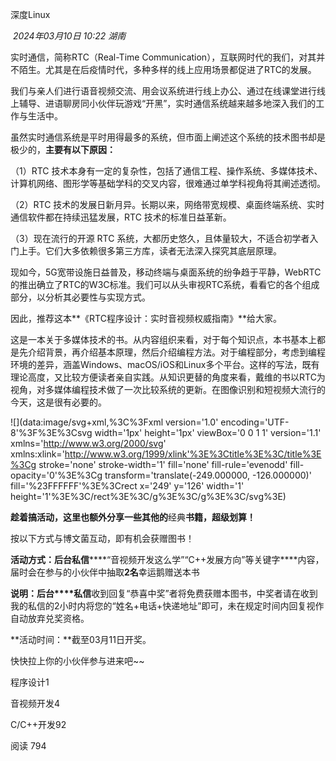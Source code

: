 
深度Linux

 _2024年03月10日 10:22_ _湖南_

实时通信，简称RTC（Real-Time Communication），互联网时代的我们，对其并不陌生。尤其是在后疫情时代，多种多样的线上应用场景都促进了RTC的发展。

  

我们与亲人们进行语音视频交流、用会议系统进行线上办公、通过在线课堂进行线上辅导、进语聊房同小伙伴玩游戏“开黑”，实时通信系统越来越多地深入我们的工作与生活中。

  

虽然实时通信系统是平时用得最多的系统，但市面上阐述这个系统的技术图书却是极少的，**主要有以下原因：**

  

（1）RTC 技术本身有一定的复杂性，包括了通信工程、操作系统、多媒体技术、计算机网络、图形学等基础学科的交叉内容，很难通过单学科视角将其阐述透彻。

  

（2）RTC 技术的发展日新月异。长期以来，网络带宽规模、桌面终端系统、实时通信软件都在持续迅猛发展，RTC 技术的标准日益革新。

  

（3）现在流行的开源 RTC 系统，大都历史悠久，且体量较大，不适合初学者入门上手。它们大多依赖很多第三方库，读者无法深入探究其底层原理。

  

现如今，5G宽带设施日益普及，移动终端与桌面系统的纷争趋于平静，WebRTC的推出确立了RTC的W3C标准。我们可以从头审视RTC系统，看看它的各个组成部分，以分析其必要性与实现方式。

  

因此，推荐这本**《RTC程序设计：实时音视频权威指南》**给大家。

  

这是一本关于多媒体技术的书。从内容组织来看，对于每个知识点，本书基本上都是先介绍背景，再介绍基本原理，然后介绍编程方法。对于编程部分，考虑到编程环境的差异，涵盖Windows、macOS/iOS和Linux多个平台。这样的写法，既有理论高度，又比较方便读者亲自实践。从知识更替的角度来看，戴维的书以RTC为视角，对多媒体编程技术做了一次比较系统的更新。在图像识别和短视频大流行的今天，这是很有必要的。  

  

![](data:image/svg+xml,%3C%3Fxml version='1.0' encoding='UTF-8'%3F%3E%3Csvg width='1px' height='1px' viewBox='0 0 1 1' version='1.1' xmlns='http://www.w3.org/2000/svg' xmlns:xlink='http://www.w3.org/1999/xlink'%3E%3Ctitle%3E%3C/title%3E%3Cg stroke='none' stroke-width='1' fill='none' fill-rule='evenodd' fill-opacity='0'%3E%3Cg transform='translate(-249.000000, -126.000000)' fill='%23FFFFFF'%3E%3Crect x='249' y='126' width='1' height='1'%3E%3C/rect%3E%3C/g%3E%3C/g%3E%3C/svg%3E)

  

**趁着搞活动，这里也额外分享一些其他的**经典**书籍，超级划算！**

按以下方式与博文菌互动，即有机会获赠图书！

**活动方式：后台私信******“音视频开发这么学”“C++发展方向”等关键字****内容，届时会在参与的小伙伴中抽取**2名**幸运鹅赠送本书

**说明：后台****私信**收到回复“恭喜中奖”者将免费获赠本图书，中奖者请在收到我的私信的2小时内将您的“姓名+电话+快递地址”即可，未在规定时间内回复视作自动放弃兑奖资格。

**活动时间：**截至03月11日开奖。

快快拉上你的小伙伴参与进来吧~~

程序设计1

音视频开发4

C/C++开发92

阅读 794

​
